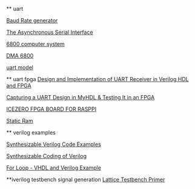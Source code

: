 ** uart

[Baud Rate generator](http://www.6502.org/users/dieter/uart/uart_3.htm)

[The Asynchronous Serial Interface](http://alanclements.org/serialio.html)


[6800 computer system](http://www.swtpc.com/mholley/Notebook/Notebook_Index.htm)

[DMA 6800](https://etd.ohiolink.edu/rws_etd/document/get/ohiou1182535952/inline)

[uart model](https://www.doulos.com/knowhow/verilog_designers_guide/models/)

** uart fpga
[Design and Implementation of UART Receiver in Verilog HDL and FPGA](http://electrotech99.blogspot.com.ar/2011/05/design-and-implementation-of-uart.html)


[Capturing a UART Design in MyHDL & Testing It in an FPGA](https://www.eetimes.com/author.asp?doc_id=1323837&page_number=2)

[ICEZERO FPGA BOARD FOR RASPPI](https://blackmesalabs.wordpress.com/2017/02/07/icezero-fpga-board-for-rasppi/)

[Static Ram](http://www-inst.eecs.berkeley.edu/~cs150/fa05/Lectures/11-SDRAMx6.pdf)


** verilog examples

[Synthesizable Verilog Code Examples](http://www.ee.bgu.ac.il/~digivlsi/slides/VerilogCodingStyle_3_2.pdf)

[Synthesizable Coding of Verilog](http://www.ee.ncu.edu.tw/~jfli/vlsidi/lecture/Verilog-2012.pdf)

[For Loop - VHDL and Verilog Example](https://www.nandland.com/vhdl/examples/example-for-loop.html)


**iverilog testbench signal generation
[Lattice Testbench Primer](https://people.ece.cornell.edu/land/courses/ece5760/Verilog/LatticeTestbenchPrimer.pdf)


